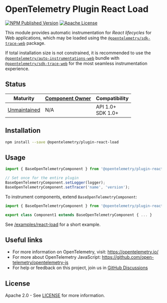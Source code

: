 # OpenTelemetry Plugin React Load

[![NPM Published Version][npm-img]][npm-url]
[![Apache License][license-image]][license-image]

This module provides automatic instrumentation for *React lifecycles* for Web applications, which may be loaded using the [`@opentelemetry/sdk-trace-web`](https://www.npmjs.com/package/@opentelemetry/sdk-trace-web) package.

If total installation size is not constrained, it is recommended to use the [`@opentelemetry/auto-instrumentations-web`](https://www.npmjs.com/package/@opentelemetry/auto-instrumentations-web) bundle with [`@opentelemetry/sdk-trace-web`](https://www.npmjs.com/package/@opentelemetry/sdk-trace-web) for the most seamless instrumentation experience.

## Status

| Maturity                                 | [Component Owner](../../../.github/component_owners.yml) | Compatibility         |
| ---------------------------------------- | -------------------------------------------------------- | --------------------- |
| [Unmaintained](../../../CONTRIBUTING.md) | N/A                                                      | API 1.0+<br/>SDK 1.0+ |

## Installation

```bash
npm install --save @opentelemetry/plugin-react-load
```

## Usage

```js
import { BaseOpenTelemetryComponent } from '@opentelemetry/plugin-react-load';

// Set once for the entire plugin
BaseOpenTelemetryComponent.setLogger(logger);
BaseOpenTelemetryComponent.setTracer('name', 'version');
```

To instrument components, extend `BaseOpenTelemetryComponent`:

```js
import { BaseOpenTelemetryComponent } from '@opentelemetry/plugin-react-load';

export class Component1 extends BaseOpenTelemetryComponent { ... }
```

See [/examples/react-load](https://github.com/open-telemetry/opentelemetry-js-contrib/tree/main/examples/react-load) for a short example.

## Useful links

- For more information on OpenTelemetry, visit: <https://opentelemetry.io/>
- For more about OpenTelemetry JavaScript: <https://github.com/open-telemetry/opentelemetry-js>
- For help or feedback on this project, join us in [GitHub Discussions][discussions-url]

## License

Apache 2.0 - See [LICENSE][license-url] for more information.

[discussions-url]: https://github.com/open-telemetry/opentelemetry-js/discussions
[license-url]: https://github.com/open-telemetry/opentelemetry-js/blob/main/LICENSE
[license-image]: https://img.shields.io/badge/license-Apache_2.0-green.svg?style=flat
[npm-url]: https://www.npmjs.com/package/@opentelemetry/plugin-react-load
[npm-img]: https://badge.fury.io/js/%40opentelemetry%2Fplugin-react-load.svg
